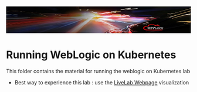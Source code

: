 ![](../../common/images/customer.logo2.png)

# Running WebLogic on Kubernetes

This folder contains the material for running the weblogic on Kubernetes lab



- Best way to experience this lab : use the [LiveLab Webpage](https://oracle.github.io/cloudtestdrive/AppDev/weblogic-kubernetes/workshops/freetier/) visualization


